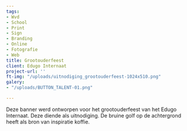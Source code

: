```yaml
---
tags:
- Wvd
- School
- Print
- Sign
- Branding
- Online
- Fotografie
- Web
title: Grootouderfeest
client: Edugo Internaat
project-url: ''
ft-img: "/uploads/uitnodiging_grootouderfeest-1024x510.png"
galery:
- "/uploads/BUTTON_TALENT-01.png"

---
```

Deze banner werd ontworpen voor het grootouderfeest van het Edugo Internaat. Deze diende als uitnodiging. De bruine golf op de achtergrond heeft als bron van inspiratie koffie.